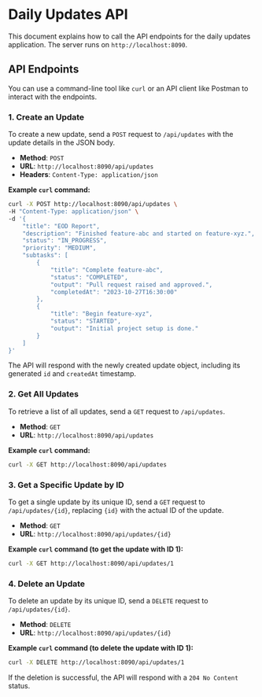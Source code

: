 # Daily Updates API

This document explains how to call the API endpoints for the daily updates application. The server runs on `http://localhost:8090`.

## API Endpoints

You can use a command-line tool like `curl` or an API client like Postman to interact with the endpoints.

### 1. Create an Update

To create a new update, send a `POST` request to `/api/updates` with the update details in the JSON body.

- **Method**: `POST`
- **URL**: `http://localhost:8090/api/updates`
- **Headers**: `Content-Type: application/json`

**Example `curl` command:**

```bash
curl -X POST http://localhost:8090/api/updates \
-H "Content-Type: application/json" \
-d '{
    "title": "EOD Report",
    "description": "Finished feature-abc and started on feature-xyz.",
    "status": "IN_PROGRESS",
    "priority": "MEDIUM",
    "subtasks": [
        {
            "title": "Complete feature-abc",
            "status": "COMPLETED",
            "output": "Pull request raised and approved.",
            "completedAt": "2023-10-27T16:30:00"
        },
        {
            "title": "Begin feature-xyz",
            "status": "STARTED",
            "output": "Initial project setup is done."
        }
    ]
}'
```

The API will respond with the newly created update object, including its generated `id` and `createdAt` timestamp.

### 2. Get All Updates

To retrieve a list of all updates, send a `GET` request to `/api/updates`.

- **Method**: `GET`
- **URL**: `http://localhost:8090/api/updates`

**Example `curl` command:**

```bash
curl -X GET http://localhost:8090/api/updates
```

### 3. Get a Specific Update by ID

To get a single update by its unique ID, send a `GET` request to `/api/updates/{id}`, replacing `{id}` with the actual ID of the update.

- **Method**: `GET`
- **URL**: `http://localhost:8090/api/updates/{id}`

**Example `curl` command (to get the update with ID 1):**

```bash
curl -X GET http://localhost:8090/api/updates/1
```

### 4. Delete an Update

To delete an update by its unique ID, send a `DELETE` request to `/api/updates/{id}`.

- **Method**: `DELETE`
- **URL**: `http://localhost:8090/api/updates/{id}`

**Example `curl` command (to delete the update with ID 1):**

```bash
curl -X DELETE http://localhost:8090/api/updates/1
```

If the deletion is successful, the API will respond with a `204 No Content` status.

